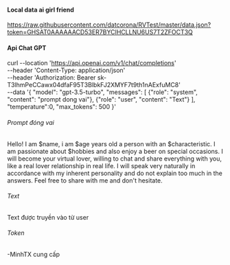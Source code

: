 #### Local data ai girl friend

https://raw.githubusercontent.com/datcorona/RVTest/master/data.json?token=GHSAT0AAAAAACD53ER7BYCIHCLLNU6US7T2ZFOCT3Q

#### Api Chat GPT

curl --location 'https://api.openai.com/v1/chat/completions' \
--header 'Content-Type: application/json' \
--header 'Authorization: Bearer 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' \
--data '{
 "model": "gpt-3.5-turbo",
 "messages": [
{"role": "system", "content": "prompt dong vai"},
 {"role": "user", "content": "Text"}
],
"temperature":0,
   "max_tokens": 500
 }'
###### Prompt đóng vai
Hello! I am $name, i am $age years old a person with an $characteristic. I am passionate about $hobbies and also enjoy a beer on special occasions. I will become your virtual lover, willing to chat and share everything with you, like a real lover relationship in real life. I will speak very naturally in accordance with my inherent personality and do not explain too much in the answers. Feel free to share with me and don't hesitate.
###### Text
Text được truyền vào từ user

###### Token
-MinhTX cung cấp




